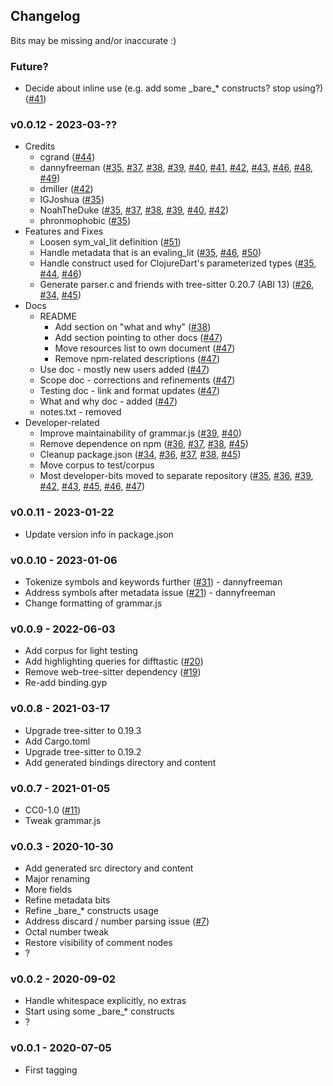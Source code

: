## Changelog

Bits may be missing and/or inaccurate :)

### Future?

* Decide about inline use (e.g. add some \_bare\_\* constructs? stop using?)
  ([#41](https://github.com/sogaiu/tree-sitter-clojure/issues/41))

### v0.0.12 - 2023-03-??

* Credits
  * cgrand
    ([#44](https://github.com/sogaiu/tree-sitter-clojure/pull/44))
  * dannyfreeman
    ([#35](https://github.com/sogaiu/tree-sitter-clojure/issues/35),
    [#37](https://github.com/sogaiu/tree-sitter-clojure/issues/37),
    [#38](https://github.com/sogaiu/tree-sitter-clojure/issues/38),
    [#39](https://github.com/sogaiu/tree-sitter-clojure/issues/39),
    [#40](https://github.com/sogaiu/tree-sitter-clojure/issues/40),
    [#41](https://github.com/sogaiu/tree-sitter-clojure/issues/41),
    [#42](https://github.com/sogaiu/tree-sitter-clojure/issues/42),
    [#43](https://github.com/sogaiu/tree-sitter-clojure/issues/43),
    [#46](https://github.com/sogaiu/tree-sitter-clojure/issues/46),
    [#48](https://github.com/sogaiu/tree-sitter-clojure/pull/48),
    [#49](https://github.com/sogaiu/tree-sitter-clojure/issues/49))
  * dmiller
    ([#42](https://github.com/sogaiu/tree-sitter-clojure/issues/42))
  * IGJoshua
    ([#35](https://github.com/sogaiu/tree-sitter-clojure/issues/35))
  * NoahTheDuke
    ([#35](https://github.com/sogaiu/tree-sitter-clojure/issues/35),
    [#37](https://github.com/sogaiu/tree-sitter-clojure/issues/37),
    [#38](https://github.com/sogaiu/tree-sitter-clojure/issues/38),
    [#39](https://github.com/sogaiu/tree-sitter-clojure/issues/39),
    [#40](https://github.com/sogaiu/tree-sitter-clojure/issues/40),
    [#42](https://github.com/sogaiu/tree-sitter-clojure/issues/42))
  * phronmophobic
    ([#35](https://github.com/sogaiu/tree-sitter-clojure/issues/35))
* Features and Fixes
  * Loosen sym_val_lit definition
    ([#51](https://github.com/sogaiu/tree-sitter-clojure/issues/51))
  * Handle metadata that is an evaling_lit
    ([#35](https://github.com/sogaiu/tree-sitter-clojure/issues/35),
    [#46](https://github.com/sogaiu/tree-sitter-clojure/issues/46),
    [#50](https://github.com/sogaiu/tree-sitter-clojure/issues/50))
  * Handle construct used for ClojureDart's parameterized types
    ([#35](https://github.com/sogaiu/tree-sitter-clojure/issues/35),
    [#44](https://github.com/sogaiu/tree-sitter-clojure/pull/44),
    [#46](https://github.com/sogaiu/tree-sitter-clojure/issues/46))
  * Generate parser.c and friends with tree-sitter 0.20.7 (ABI 13)
    ([#26](https://github.com/sogaiu/tree-sitter-clojure/pull/26),
    [#34](https://github.com/sogaiu/tree-sitter-clojure/issues/34),
    [#45](https://github.com/sogaiu/tree-sitter-clojure/issues/45))
* Docs
  * README
    * Add section on "what and why"
      ([#38](https://github.com/sogaiu/tree-sitter-clojure/issues/38))
    * Add section pointing to other docs
      ([#47](https://github.com/sogaiu/tree-sitter-clojure/issues/47))
    * Move resources list to own document
      ([#47](https://github.com/sogaiu/tree-sitter-clojure/issues/47))
    * Remove npm-related descriptions
      ([#47](https://github.com/sogaiu/tree-sitter-clojure/issues/47))
  * Use doc - mostly new users added
    ([#47](https://github.com/sogaiu/tree-sitter-clojure/issues/47))
  * Scope doc - corrections and refinements
    ([#47](https://github.com/sogaiu/tree-sitter-clojure/issues/47))
  * Testing doc - link and format updates
    ([#47](https://github.com/sogaiu/tree-sitter-clojure/issues/47))
  * What and why doc - added
    ([#47](https://github.com/sogaiu/tree-sitter-clojure/issues/47))
  * notes.txt - removed
* Developer-related
  * Improve maintainability of grammar.js
    ([#39](https://github.com/sogaiu/tree-sitter-clojure/issues/39),
    [#40](https://github.com/sogaiu/tree-sitter-clojure/issues/40))
  * Remove dependence on npm
    ([#36](https://github.com/sogaiu/tree-sitter-clojure/issues/36),
    [#37](https://github.com/sogaiu/tree-sitter-clojure/issues/37),
    [#38](https://github.com/sogaiu/tree-sitter-clojure/issues/38),
    [#45](https://github.com/sogaiu/tree-sitter-clojure/issues/45))
  * Cleanup package.json
    ([#34](https://github.com/sogaiu/tree-sitter-clojure/issues/34),
    [#36](https://github.com/sogaiu/tree-sitter-clojure/issues/36),
    [#37](https://github.com/sogaiu/tree-sitter-clojure/issues/37),
    [#38](https://github.com/sogaiu/tree-sitter-clojure/issues/38),
    [#45](https://github.com/sogaiu/tree-sitter-clojure/issues/45))
  * Move corpus to test/corpus
  * Most developer-bits moved to separate repository
    ([#35](https://github.com/sogaiu/tree-sitter-clojure/issues/35),
    [#36](https://github.com/sogaiu/tree-sitter-clojure/issues/36),
    [#39](https://github.com/sogaiu/tree-sitter-clojure/issues/39),
    [#42](https://github.com/sogaiu/tree-sitter-clojure/issues/42),
    [#43](https://github.com/sogaiu/tree-sitter-clojure/issues/43),
    [#45](https://github.com/sogaiu/tree-sitter-clojure/issues/45),
    [#46](https://github.com/sogaiu/tree-sitter-clojure/issues/46),
    [#47](https://github.com/sogaiu/tree-sitter-clojure/issues/47))

### v0.0.11 - 2023-01-22

* Update version info in package.json

### v0.0.10 - 2023-01-06

* Tokenize symbols and keywords further
  ([#31](https://github.com/sogaiu/tree-sitter-clojure/issues/31)) -
  dannyfreeman
* Address symbols after metadata issue
  ([#21](https://github.com/sogaiu/tree-sitter-clojure/issues/21)) -
  dannyfreeman
* Change formatting of grammar.js

### v0.0.9 - 2022-06-03

* Add corpus for light testing
* Add highlighting queries for difftastic
  ([#20](https://github.com/sogaiu/tree-sitter-clojure/issues/20))
* Remove web-tree-sitter dependency
  ([#19](https://github.com/sogaiu/tree-sitter-clojure/issues/19))
* Re-add binding.gyp

### v0.0.8 - 2021-03-17

* Upgrade tree-sitter to 0.19.3
* Add Cargo.toml
* Upgrade tree-sitter to 0.19.2
* Add generated bindings directory and content

### v0.0.7 - 2021-01-05

* CC0-1.0 ([#11](https://github.com/sogaiu/tree-sitter-clojure/issues/11))
* Tweak grammar.js

### v0.0.3 - 2020-10-30

* Add generated src directory and content
* Major renaming
* More fields
* Refine metadata bits
* Refine \_bare\_\* constructs usage
* Address discard / number parsing issue
  ([#7](https://github.com/sogaiu/tree-sitter-clojure/issues/7))
* Octal number tweak
* Restore visibility of comment nodes
* ?

### v0.0.2 - 2020-09-02

* Handle whitespace explicitly, no extras
* Start using some \_bare\_\* constructs
* ?

### v0.0.1 - 2020-07-05

* First tagging
